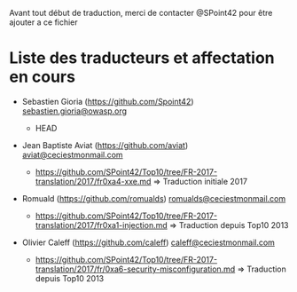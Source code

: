 Avant tout début de traduction, merci de contacter @SPoint42 pour être ajouter a ce fichier

# Liste des traducteurs et  affectation en cours

* Sebastien Gioria (https://github.com/Spoint42) 	sebastien.gioria@owasp.org 				
  - HEAD

* Jean Baptiste Aviat (https://github.com/aviat) 	aviat@ceciestmonmail.com						
  - https://github.com/SPoint42/Top10/tree/FR-2017-translation/2017/fr0xa4-xxe.md => Traduction initiale 2017 

* Romuald  (https://github.com/romualds) 	romualds@ceciestmonmail.com 							
  - https://github.com/SPoint42/Top10/tree/FR-2017-translation/2017/fr0xa1-injection.md => Traduction depuis Top10 2013

* Olivier Caleff (https://github.com/caleff) 	caleff@ceciestmonmail.com								
  - https://github.com/SPoint42/Top10/tree/FR-2017-translation/2017/fr/0xa6-security-misconfiguration.md => Traduction depuis Top10 2013
